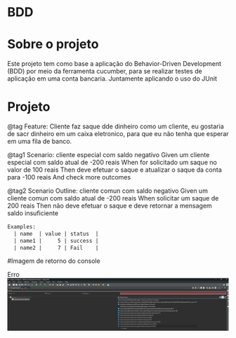 # BDD

# Sobre o projeto

Este projeto tem como base a aplicação do Behavior-Driven Development (BDD) por meio da ferramenta cucumber, para se realizar testes de aplicação em uma conta bancaria.
Juntamente aplicando o uso do JUnit

# Projeto

@tag
Feature: Cliente faz saque dde dinheiro como um cliente,
eu gostaria de sacr dinheiro em um caixa eletronico,
  para que eu não tenha que esperar em uma fila de banco.

  @tag1
  Scenario: cliente especial com saldo negativo
    Given um cliente especial com saldo atual de -200 reais
    When for solicitado um saque no valor de 100 reais
    Then deve efetuar o saque e atualizar o saque da conta para -100 reais
    And check more outcomes

  @tag2
  Scenario Outline: cliente comun com saldo negativo
    Given um cliente comun com saldo atual de -200 reais
    When solicitar um saque de 200 reais
    Then não deve efetuar o saque e deve retornar a mensagem saldo insuficiente

    Examples: 
      | name  | value | status  |
      | name1 |     5 | success |
      | name2 |     7 | Fail    |

  #Imagem de retorno do console
  
Erro
![Console Output](Console_JUnit.png)
